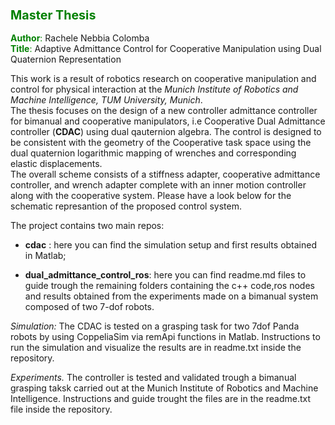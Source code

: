 
### <font color="green"> <span style="font-size:larger;"> Master Thesis </font>


<font color="green">**Author**:</font>  Rachele Nebbia Colomba  
<font color="green">**Title**:</font> Adaptive Admittance Control for Cooperative Manipulation using Dual Quaternion Representation

This work is a result of robotics research on cooperative manipulation and control for physical interaction at the *Munich Institute of Robotics and Machine Intelligence, TUM University, Munich*.  
The thesis focuses on the design of a new controller admittance controller for bimanual and cooperative manipulators, i.e Cooperative Dual Admittance controller (**CDAC**) using dual qauternion algebra. 
The control is designed to be consistent with the geometry of the Cooperative task space using the dual quaternion logarithmic mapping of wrenches and corresponding elastic displacements.  
The overall scheme consists of a stiffness adapter, cooperative admittance controller, and wrench adapter complete with an inner motion controller along with the cooperative system. 
Please have a look below for the schematic represantion of the proposed control system. 

The project contains two main repos: 

- **cdac** : here you can find the simulation setup and first results obtained in Matlab;

- **dual_admittance_control_ros**: here you can find readme.md files to guide trough the remaining folders containing the c++ code,ros nodes and results obtained from the experiments made on a bimanual system composed of two 7-dof robots. 

_Simulation:_ 
The CDAC is tested on a grasping task for two 7dof Panda robots by using CoppeliaSim via remApi functions in Matlab. Instructions to run the simulation and visualize the results are in readme.txt inside the repository.

_Experiments._
The controller is tested and validated trough a bimanual grasping taksk carried out at the Munich Institute of Robotics and Machine Intelligence. Instructions and guide trought the files are in the readme.txt file inside the repository.
